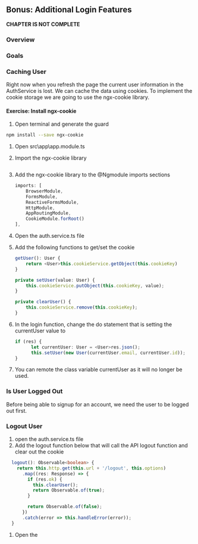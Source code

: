 ## Bonus: Additional Login Features

**CHAPTER IS NOT COMPLETE**

### Overview

### Goals

### Caching User

Right now when you refresh the page the current user information in the AuthService is lost.  We can cache the data using cookies.  To implement the cookie storage we are going to use the ngx-cookie library.

<h4 class="exercise-start">
  <b>Exercise</b>: Install ngx-cookie
</h4>

1. Open terminal and generate the guard 

  ```bash
  npm install --save ngx-cookie
  ```

1. Open src\app\app.module.ts
1. Import the ngx-cookie library

    ```TypeScript

    ```

1. Add the ngx-cookie library to the @Ngmodule imports sections

    ```TypeScript
    imports: [
        BrowserModule,
        FormsModule,
        ReactiveFormsModule,
        HttpModule,
        AppRoutingModule,
        CookieModule.forRoot()
    ],
    ```

1. Open the auth.service.ts file
1. Add the following functions to get/set the cookie

    ```TypeScript
    getUser(): User {
        return <User>this.cookieService.getObject(this.cookieKey)
    }

    private setUser(value: User) {
        this.cookieService.putObject(this.cookieKey, value);
    }

    private clearUser() {
        this.cookieService.remove(this.cookieKey);
    }
    ```

1. In the login function, change the do statement that is setting the currentUser value to

    ```TypeScript
    if (res) {
          let currentUser: User = <User>res.json();
          this.setUser(new User(currentUser.email, currentUser.id));
    }
    ```

1. You can remote the class variable currentUser as it will no longer be used.
    
### Is User Logged Out 

Before being able to signup for an account, we need the user to be logged out first.


### Logout User

1. open the auth.service.ts file
1. Add the logout function below that will call the API logout function and clear out the cookie

  ```TypeScript
    logout(): Observable<boolean> {
      return this.http.get(this.url + '/logout', this.options)
        .map((res: Response) => {
          if (res.ok) {
            this.clearUser();
            return Observable.of(true);
          }

          return Observable.of(false);
        })
        .catch(error => this.handleError(error));
    }
  ```

1. Open the     
